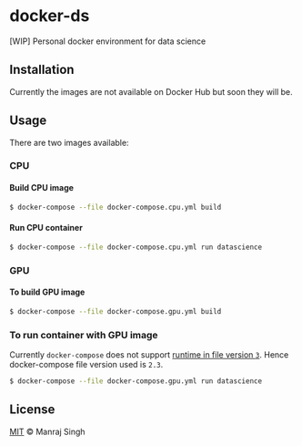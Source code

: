 # docker-ds
[WIP] Personal docker environment for data science

## Installation

Currently the images are not available on Docker Hub but soon they will be.

## Usage

There are two images available:

### CPU

#### Build CPU image

```sh
$ docker-compose --file docker-compose.cpu.yml build
```

#### Run CPU container

```sh
$ docker-compose --file docker-compose.cpu.yml run datascience
```

### GPU

#### To build GPU image

```sh
$ docker-compose --file docker-compose.gpu.yml build
```

### To run container with GPU image

Currently `docker-compose` does not support [runtime in file version `3`](https://github.com/docker/compose/pull/5405). Hence docker-compose file version used is `2.3`.

```sh
$ docker-compose --file docker-compose.gpu.yml run datascience
```

## License
[MIT](https://github.com/ManrajGrover/docker-ds/blob/master/LICENSE) © Manraj Singh
